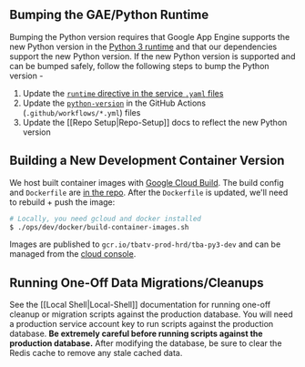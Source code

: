## Bumping the GAE/Python Runtime

Bumping the Python version requires that Google App Engine supports the new Python version in the [Python 3 runtime](https://cloud.google.com/appengine/docs/standard/python3/runtime) and that our dependencies support the new Python version. If the new Python version is supported and can be bumped safely, follow the following steps to bump the Python version -

1) Update the [`runtime` directive in the service `.yaml` files](https://cloud.google.com/appengine/docs/standard/python3/config/appref)
2) Update the [`python-version`](https://docs.github.com/en/actions/guides/building-and-testing-python#specifying-a-python-version) in the GitHub Actions (`.github/workflows/*.yml`) files
3) Update the [[Repo Setup|Repo-Setup]] docs to reflect the new Python version


## Building a New Development Container Version

We host built container images with [Google Cloud Build](https://cloud.google.com/cloud-build). The build config and `Dockerfile` are [in the repo](https://github.com/the-blue-alliance/the-blue-alliance/tree/py3/ops/dev/docker). After the `Dockerfile` is updated, we'll need to rebuild + push the image:

```bash
# Locally, you need gcloud and docker installed
$ ./ops/dev/docker/build-container-images.sh
```

Images are published to `gcr.io/tbatv-prod-hrd/tba-py3-dev` and can be managed from the [cloud console](https://console.cloud.google.com/gcr).

## Running One-Off Data Migrations/Cleanups

See the [[Local Shell|Local-Shell]] documentation for running one-off cleanup or migration scripts against the production database. You will need a production service account key to run scripts against the production database. **Be extremely careful before running scripts against the production database.** After modifying the database, be sure to clear the Redis cache to remove any stale cached data.
